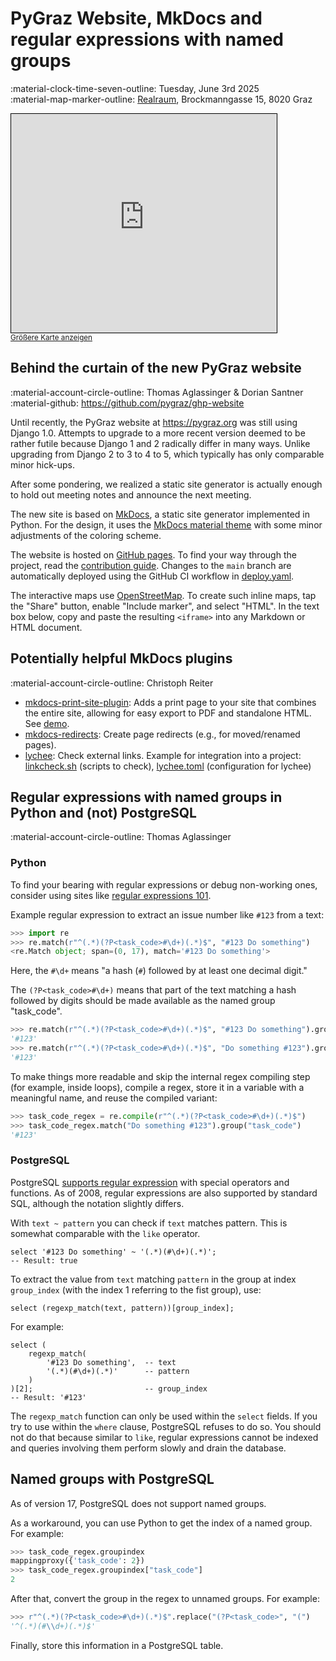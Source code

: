 # PyGraz Website, MkDocs and regular expressions with named groups

:material-clock-time-seven-outline: Tuesday, June 3rd 2025<br>
:material-map-marker-outline: [Realraum](https://wp.realraum.at/), Brockmanngasse 15, 8020 Graz

<iframe width="425" height="350" src="https://www.openstreetmap.org/export/embed.html?bbox=15.447978973388674%2C47.064176889845406%2C15.453107357025148%2C47.067021552232916&amp;layer=mapnik&amp;marker=47.06560015352202%2C15.45054316520691" style="border: 1px solid black"></iframe><br/><small><a href="https://www.openstreetmap.org/?mlat=47.065600&amp;mlon=15.450543#map=19/47.065599/15.450543">Größere Karte anzeigen</a></small>

## Behind the curtain of the new PyGraz website

:material-account-circle-outline: Thomas Aglassinger & Dorian Santner<br>
:material-github: https://github.com/pygraz/ghp-website

Until recently, the PyGraz website at https://pygraz.org was still using Django 1.0. Attempts to upgrade to a more recent version deemed to be rather futile because Django 1 and 2 radically differ in many ways. Unlike upgrading from Django 2 to 3 to 4 to 5, which typically has only comparable minor hick-ups.

After some pondering, we realized a static site generator is actually enough to hold out meeting notes and announce the next meeting.

The new site is based on [MkDocs](https://www.mkdocs.org/), a static site generator implemented in Python. For the design, it uses the [MkDocs material theme](https://squidfunk.github.io/mkdocs-material/) with some minor adjustments of the coloring scheme.

The website is hosted on [GitHub pages](https://pages.github.com/). To find your way through the project, read the [contribution guide](https://github.com/pygraz/ghp-website/blob/main/CONTRIBUTING.md). Changes to the `main` branch are automatically deployed using the GitHub CI workflow in [deploy.yaml](https://github.com/pygraz/ghp-website/blob/main/.github/workflows/deploy.yml).

The interactive maps use [OpenStreetMap](https://www.openstreetmap.org/). To create such inline maps, tap the "Share" button, enable "Include marker", and select "HTML". In the text box below, copy and paste the resulting `<iframe>` into any Markdown or HTML document.

## Potentially helpful MkDocs plugins

:material-account-circle-outline: Christoph Reiter

- [mkdocs-print-site-plugin](https://github.com/timvink/mkdocs-print-site-plugin/): Adds a print page to your site that combines the entire site, allowing for easy export to PDF and standalone HTML. See [demo](https://timvink.github.io/mkdocs-print-site-plugin/print_page.html).
- [mkdocs-redirects](https://github.com/mkdocs/mkdocs-redirects): Create page redirects (e.g., for moved/renamed pages).
- [lychee](https://github.com/lycheeverse/lychee): Check external links. Example for integration into a project: [linkcheck.sh](https://github.com/msys2/msys2.github.io/blob/main/linkcheck.sh) (scripts to check), [lychee.toml](https://github.com/msys2/msys2.github.io/blob/main/lychee.toml) (configuration for lychee)

## Regular expressions with named groups in Python and (not) PostgreSQL

:material-account-circle-outline: Thomas Aglassinger

### Python

To find your bearing with regular expressions or debug non-working ones, consider using sites like [regular expressions 101](https://regex101.com/).

Example regular expression to extract an issue number like `#123` from a text:

```python
>>> import re
>>> re.match(r"^(.*)(?P<task_code>#\d+)(.*)$", "#123 Do something")
<re.Match object; span=(0, 17), match='#123 Do something'>
```

Here, the `#\d+` means "a hash (`#`) followed by at least one decimal digit."

The `(?P<task_code>#\d+)` means that part of the text matching a hash followed by digits should be made available as the named group "task_code".

```python
>>> re.match(r"^(.*)(?P<task_code>#\d+)(.*)$", "#123 Do something").group("task_code")
'#123'
>>> re.match(r"^(.*)(?P<task_code>#\d+)(.*)$", "Do something #123").group("task_code")
'#123'
```

To make things more readable and skip the internal regex compiling step (for example, inside loops), compile a regex, store it in a variable with a meaningful name, and reuse the compiled variant:

```python
>>> task_code_regex = re.compile(r"^(.*)(?P<task_code>#\d+)(.*)$")
>>> task_code_regex.match("Do something #123").group("task_code")
'#123'
```

### PostgreSQL

PostgreSQL [supports regular expression](https://www.postgresql.org/docs/current/functions-matching.html#FUNCTIONS-POSIX-REGEXP) with special operators and functions. As of 2008, regular expressions are also supported by standard SQL, although the notation slightly differs.

With `text ~ pattern` you can check if `text` matches pattern. This is somewhat comparable with the `like` operator.

```postgresql
select '#123 Do something' ~ '(.*)(#\d+)(.*)';
-- Result: true
```

To extract the value from `text` matching `pattern` in the group at index `group_index` (with the index 1 referring to the fist group), use:

```postgresql
select (regexp_match(text, pattern))[group_index];
```

For example:

```postgresql
select (
    regexp_match(
        '#123 Do something',  -- text
        '(.*)(#\d+)(.*)'      -- pattern
    )
)[2];                         -- group_index
-- Result: '#123'
```

The `regexp_match` function can only be used within the `select` fields. If you try to use within the `where` clause, PostgreSQL refuses to do so. You should not do that because similar to `like`, regular expressions cannot be indexed and queries involving them perform slowly and drain the database.

## Named groups with PostgreSQL

As of version 17, PostgreSQL does not support named groups.

As a workaround, you can use Python to get the index of a named group. For example:

```python
>>> task_code_regex.groupindex
mappingproxy({'task_code': 2})
>>> task_code_regex.groupindex["task_code"]
2
```

After that, convert the group in the regex to unnamed groups. For example:

```python
>>> r"^(.*)(?P<task_code>#\d+)(.*)$".replace("(?P<task_code>", "(")
'^(.*)(#\\d+)(.*)$'
```

Finally, store this information in a PostgreSQL table.
